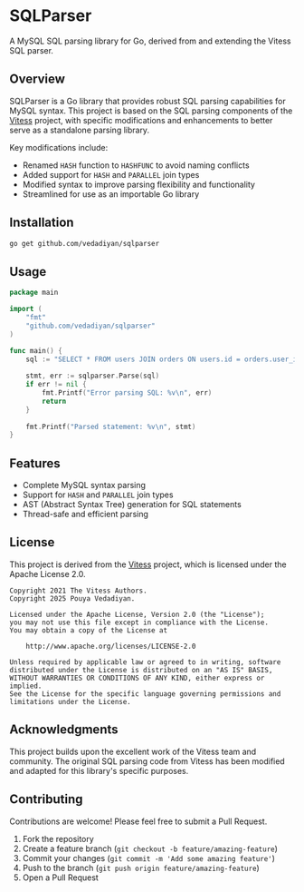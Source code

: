# SQLParser

A MySQL SQL parsing library for Go, derived from and extending the Vitess SQL parser.

## Overview

SQLParser is a Go library that provides robust SQL parsing capabilities for MySQL syntax. This project is based on the SQL parsing components of the [Vitess](https://github.com/vitessio/vitess) project, with specific modifications and enhancements to better serve as a standalone parsing library.

Key modifications include:
- Renamed `HASH` function to `HASHFUNC` to avoid naming conflicts
- Added support for `HASH` and `PARALLEL` join types
- Modified syntax to improve parsing flexibility and functionality
- Streamlined for use as an importable Go library

## Installation

```bash
go get github.com/vedadiyan/sqlparser
```

## Usage

```go
package main

import (
    "fmt"
    "github.com/vedadiyan/sqlparser"
)

func main() {
    sql := "SELECT * FROM users JOIN orders ON users.id = orders.user_id USING HASH"
    
    stmt, err := sqlparser.Parse(sql)
    if err != nil {
        fmt.Printf("Error parsing SQL: %v\n", err)
        return
    }
    
    fmt.Printf("Parsed statement: %v\n", stmt)
}
```

## Features

- Complete MySQL syntax parsing
- Support for `HASH` and `PARALLEL` join types
- AST (Abstract Syntax Tree) generation for SQL statements
- Thread-safe and efficient parsing

## License

This project is derived from the [Vitess](https://github.com/vitessio/vitess) project, which is licensed under the Apache License 2.0.

```
Copyright 2021 The Vitess Authors.
Copyright 2025 Pouya Vedadiyan.

Licensed under the Apache License, Version 2.0 (the "License");
you may not use this file except in compliance with the License.
You may obtain a copy of the License at

    http://www.apache.org/licenses/LICENSE-2.0

Unless required by applicable law or agreed to in writing, software
distributed under the License is distributed on an "AS IS" BASIS,
WITHOUT WARRANTIES OR CONDITIONS OF ANY KIND, either express or implied.
See the License for the specific language governing permissions and
limitations under the License.
```

## Acknowledgments

This project builds upon the excellent work of the Vitess team and community. The original SQL parsing code from Vitess has been modified and adapted for this library's specific purposes.

## Contributing

Contributions are welcome! Please feel free to submit a Pull Request.

1. Fork the repository
2. Create a feature branch (`git checkout -b feature/amazing-feature`)
3. Commit your changes (`git commit -m 'Add some amazing feature'`)
4. Push to the branch (`git push origin feature/amazing-feature`)
5. Open a Pull Request
